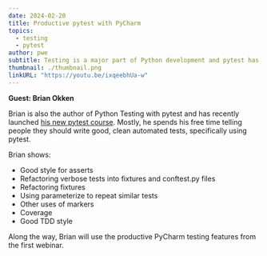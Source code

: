 ```yaml
---
date: 2024-02-20
title: Productive pytest with PyCharm
topics:
  - testing
  - pytest
author: pwe
subtitle: Testing is a major part of Python development and pytest has become the leading testing framework. Brian Okken, author of the recent book Python Testing with pytest and host of the Test and Code podcast, helps you “level up” your pytest skill.
thumbnail: ./thumbnail.png
linkURL: "https://youtu.be/ixqeebhUa-w"
---
```


**Guest: Brian Okken**

Brian is also the author of Python Testing with pytest and has recently launched [his new pytest course](https://courses.pythontest.com/). Mostly, he spends his free time telling people they should write good, clean automated tests, specifically using pytest.

Brian shows:

- Good style for asserts
- Refactoring verbose tests into fixtures and conftest.py files
- Refactoring fixtures
- Using parameterize to repeat similar tests
- Other uses of markers
- Coverage
- Good TDD style

Along the way, Brian will use the productive PyCharm testing features from the first webinar.
